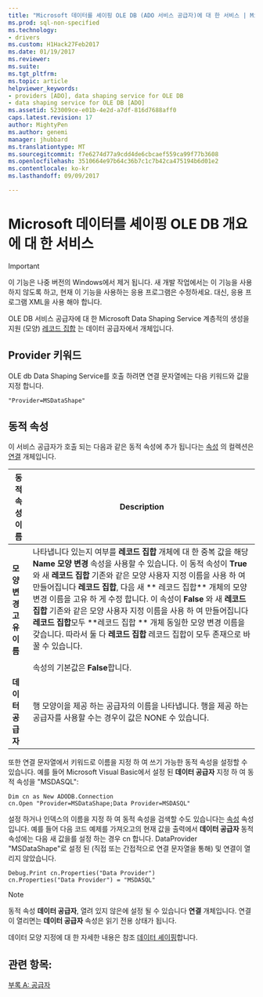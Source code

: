 ```yaml
---
title: "Microsoft 데이터를 셰이핑 OLE DB (ADO 서비스 공급자)에 대 한 서비스 | Microsoft Docs"
ms.prod: sql-non-specified
ms.technology:
- drivers
ms.custom: H1Hack27Feb2017
ms.date: 01/19/2017
ms.reviewer: 
ms.suite: 
ms.tgt_pltfrm: 
ms.topic: article
helpviewer_keywords:
- providers [ADO], data shaping service for OLE DB
- data shaping service for OLE DB [ADO]
ms.assetid: 523009ce-e01b-4e2d-a7df-816d7688aff0
caps.latest.revision: 17
author: MightyPen
ms.author: genemi
manager: jhubbard
ms.translationtype: MT
ms.sourcegitcommit: f7e6274d77a9cdd4de6cbcaef559ca99f77b3608
ms.openlocfilehash: 3510664e97b64c36b7c1c7b42ca475194b6d01e2
ms.contentlocale: ko-kr
ms.lasthandoff: 09/09/2017

---
```

# <a name="microsoft-data-shaping-service-for-ole-db-overview"></a>Microsoft 데이터를 셰이핑 OLE DB 개요에 대 한 서비스
> [!IMPORTANT]
>  이 기능은 나중 버전의 Windows에서 제거 됩니다. 새 개발 작업에서는 이 기능을 사용하지 않도록 하고, 현재 이 기능을 사용하는 응용 프로그램은 수정하세요. 대신, 응용 프로그램 XML을 사용 해야 합니다.

 OLE DB 서비스 공급자에 대 한 Microsoft Data Shaping Service 계층적의 생성을 지원 (모양) [레코드 집합](../../../ado/reference/ado-api/recordset-object-ado.md) 는 데이터 공급자에서 개체입니다.

## <a name="provider-keyword"></a>Provider 키워드
 OLE db Data Shaping Service를 호출 하려면 연결 문자열에는 다음 키워드와 값을 지정 합니다.

```
"Provider=MSDataShape"
```

## <a name="dynamic-properties"></a>동적 속성
 이 서비스 공급자가 호출 되는 다음과 같은 동적 속성에 추가 됩니다는 [속성](../../../ado/reference/ado-api/properties-collection-ado.md) 의 컬렉션은[연결](../../../ado/reference/ado-api/connection-object-ado.md) 개체입니다.

|동적 속성 이름|Description|
|---------------------------|-----------------|
|**모양 변경 고유 이름**|나타냅니다 있는지 여부를 **레코드 집합** 개체에 대 한 중복 값을 해당 **Name 모양 변경** 속성을 사용할 수 있습니다. 이 동적 속성이 **True** 와 새 **레코드 집합** 기존와 같은 모양 사용자 지정 이름을 사용 하 여 만들어집니다 **레코드 집합**, 다음 새 ** 레코드 집합** 개체의 모양 변경 이름을 고유 하 게 수정 합니다. 이 속성이 **False** 와 새 **레코드 집합** 기존와 같은 모양 사용자 지정 이름을 사용 하 여 만들어집니다 **레코드 집합**모두 **레코드 집합 ** 개체 동일한 모양 변경 이름을 갖습니다. 따라서 둘 다 **레코드 집합** 레코드 집합이 모두 존재으로 바꿀 수 있습니다.<br /><br /> 속성의 기본값은 **False**합니다.|
|**데이터 공급자**|행 모양이을 제공 하는 공급자의 이름을 나타냅니다. 행을 제공 하는 공급자를 사용할 수는 경우이 값은 NONE 수 있습니다.|

 또한 연결 문자열에서 키워드로 이름을 지정 하 여 쓰기 가능한 동적 속성을 설정할 수 있습니다. 예를 들어 Microsoft Visual Basic에서 설정 된 **데이터 공급자** 지정 하 여 동적 속성을 "MSDASQL":

```
Dim cn as New ADODB.Connection
cn.Open "Provider=MSDataShape;Data Provider=MSDASQL"
```

 설정 하거나 인덱스의 이름을 지정 하 여 동적 속성을 검색할 수도 있습니다는 [속성](../../../ado/reference/ado-api/properties-collection-ado.md) 속성입니다. 예를 들어 다음 코드 예제를 가져오고의 현재 값을 출력에서 **데이터 공급자** 동적 속성에는 다음 새 값을를 설정 하는 경우 cn 합니다. DataProvider "MSDataShape"로 설정 된 (직접 또는 간접적으로 연결 문자열을 통해) 및 연결이 열리지 않았습니다.

```
Debug.Print cn.Properties("Data Provider")
cn.Properties("Data Provider") = "MSDASQL"
```

> [!NOTE]
>  동적 속성 **데이터 공급자**, 열려 있지 않은에 설정 될 수 있습니다 **연결** 개체입니다. 연결이 열리면는 **데이터 공급자** 속성은 읽기 전용 상태가 됩니다.

 데이터 모양 지정에 대 한 자세한 내용은 참조 [데이터 셰이핑](../../../ado/guide/data/data-shaping-overview.md)합니다.

## <a name="see-also"></a>관련 항목:
 [부록 A: 공급자](../../../ado/guide/appendixes/appendix-a-providers.md)

